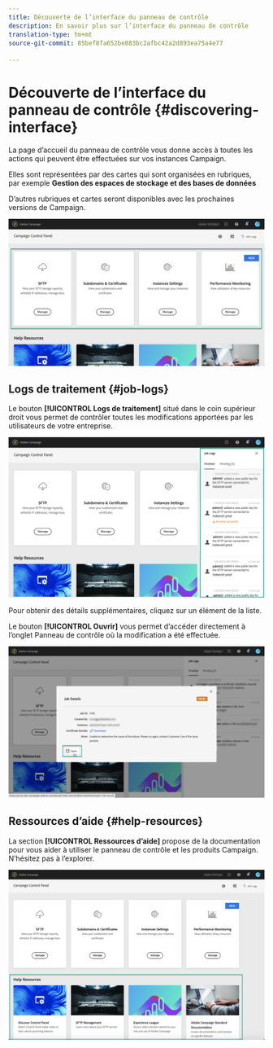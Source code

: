 ```yaml
---
title: Découverte de l’interface du panneau de contrôle
description: En savoir plus sur l’interface du panneau de contrôle
translation-type: tm+mt
source-git-commit: 85bef8fa652be883bc2afbc42a2d893ea75a4e77

---
```



# Découverte de l’interface du panneau de contrôle {#discovering-interface}

La page d’accueil du panneau de contrôle vous donne accès à toutes les actions qui peuvent être effectuées sur vos instances Campaign.

Elles sont représentées par des cartes qui sont organisées en rubriques, par exemple **Gestion des espaces de stockage et des bases de données**

D’autres rubriques et cartes seront disponibles avec les prochaines versions de Campaign.

![](assets/control_panel_interface.png)

## Logs de traitement {#job-logs}

Le bouton **[!UICONTROL Logs de traitement]** situé dans le coin supérieur droit vous permet de contrôler toutes les modifications apportées par les utilisateurs de votre entreprise.

![](assets/control_panel_interface2.png)

Pour obtenir des détails supplémentaires, cliquez sur un élément de la liste.

Le bouton **[!UICONTROL Ouvrir]** vous permet d’accéder directement à l’onglet Panneau de contrôle où la modification a été effectuée.

![](assets/control_panel_logdetails.png)

## Ressources d’aide {#help-resources}

La section **[!UICONTROL Ressources d’aide]** propose de la documentation pour vous aider à utiliser le panneau de contrôle et les produits Campaign. N’hésitez pas à l’explorer.

![](assets/helpresources.png)
